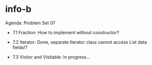 
# info-b

Agenda: Problem Set 07

- 7.1 Fraction: How to implement without constructor?

- 7.2 Iterator: Done, separate Iterator class cannot access List data fields!?

- 7.3 Visitor and Visitable: In progress...